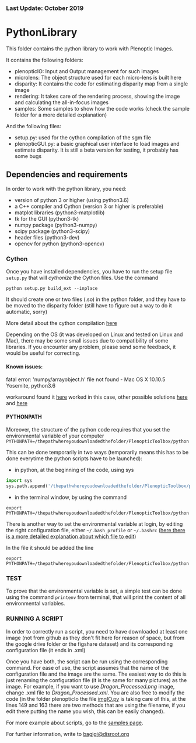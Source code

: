 ### Last Update: October 2019

# PythonLibrary

This folder contains the python library to work with Plenoptic Images.

It contains the following folders:
- plenopticIO: Input and Output management for such images
- microlens: The object structure used for each micro-lens is built here
- disparity: It contains the code for estimating disparity map from a single image
- rendering: It takes care of the rendering process, showing the image and calculating the all-in-focus images
- samples: Some samples to show how the code works (check the sample folder for a more detailed explanation)

And the following files:
- setup.py: used for the cython compilation of the sgm file
- plenopticGUI.py: a basic graphical user interface to load images and estimate disparity. It is still a beta version for testing, it probably has some bugs

## Dependencies and requirements
In order to work with the python library, you need:
- version of python 3 or higher (using python3.6)
- a C++ compiler and Cython (version 3 or higher is preferable)
- matplot libraries (python3-matplotlib)
- tk for the GUI (python3-tk)
- numpy package (python3-numpy)
- scipy package (python3-scipy)
- header files (python3-dev)
- opencv for python (python3-opencv)

### Cython

Once you have installed dependencies, you have to run the setup file `setup.py` that will _cythonize_ the Cython files.
Use the command
```
python setup.py build_ext --inplace
```
It should create one or two files (.so) in the python folder, and they have to be moved to the disparity folder (still have to figure out a way to do it automatic, sorry)

More detail about the cython compilation [here](http://cython.readthedocs.io/en/latest/src/reference/compilation.html#compiling-with-distutils)

Depending on the OS (it was developed on Linux and tested on Linux and Mac), there may be some small issues due to compatibility of some libraries. If you encounter any problem, please send some feedback, it would be useful for correcting.

#### Known issues:
fatal error: 'numpy/arrayobject.h' file not found - Mac OS X 10.10.5 Yosemite, python3.6

workaround found it [here](https://github.com/andersbll/cudarray/issues/52) worked in this case, other possible solutions [here](https://github.com/andersbll/cudarray/issues/25) and [here](https://github.com/hmmlearn/hmmlearn/issues/43)

#### PYTHONPATH

Moreover, the structure of the python code requires that you set the environmental variable of your computer
`PYTHONPATH=/thepathwhereyoudownloadedthefolder/PlenopticToolbox/python`

This can be done temporarily in two ways (temporarily means this has to be done everytime the python scripts have to be launched):
- in python, at the beginning of the code, using sys
```python
import sys
sys.path.append('/thepathwhereyoudownloadedthefolder/PlenopticToolbox/python')
```
- in the terminal window, by using the command
```
export PYTHONPATH=/thepathwhereyoudownloadedthefolder/PlenopticToolbox/python
```

There is another way to set the environmental variable at login, by editing the right configuration file, either `~/.bash_profile` or `~/.bashrc` ([here there is a more detailed explanation about which file to edit](https://www.digitalocean.com/community/tutorials/how-to-read-and-set-environmental-and-shell-variables-on-a-linux-vps#setting-environmental-variables-at-login))

In the file it should be added the line
```
export PYTHONPATH=/thepathwhereyoudownloadedthefolder/PlenopticToolbox/python
```

### TEST

To prove that the environmental variable is set, a simple test can be done using the command `printenv` from terminal, that will print the content of all environmental variables.


### RUNNING A SCRIPT

In order to correctly run a script, you need to have downloaded at least one image (not from github as they don't fit here for reason of space, but from the google drive folder or the figshare dataset) and its corresponding configuration file (it ends in .xml)

Once you have both, the script can be run using the corresponding command. For ease of use, the script assumes that the name of the configuration file and the image are the same. The easiest way to do this is just renaming the configuration file (it is the same for many pictures) as the image.
For example, if you want to use _Dragon_Processed.png_ image, change .xml file to _Dragon_Processed.xml_. You are also free to modify the code (in the folder plenopticIo the file [imgIO.py](https://github.com/PlenopticToolbox/PlenopticToolbox2.0/blob/master/python/plenopticIO/imgIO.py) is taking care of this, at the lines 149 and 163 there are two methods that are using the filename, if you edit there putting the name you wish, this can be easily changed).

For more example about scripts, go to the [samples page](https://github.com/PlenopticToolbox/PlenopticToolbox2.0/tree/master/python/samples).

For further information, write to bagigi@disroot.org
